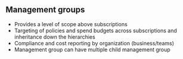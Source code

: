 ## Management groups
* Provides a level of scope above subscriptions
* Targeting of policies and spend budgets across subscriptions and inheritance down the hierarchies
* Compliance and cost reporting by organization (business/teams)
* Management group can have multiple child management group